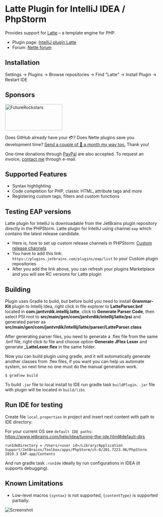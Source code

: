 Latte Plugin for IntelliJ IDEA / PhpStorm
=========================================

Provides support for [Latte](https://github.com/nette/latte) – a template engine for PHP.

- Plugin page: [IntelliJ plugin Latte](https://plugins.jetbrains.com/plugin/7457-latte)
- Forum: [Nette forum](https://forum.nette.org/en/32907-upgrades-in-latte-plugin-for-phpstorm)


Installation
------------

Settings → Plugins → Browse repositories → Find "Latte" → Install Plugin → Restart IDE


Sponsors
------

<a href="https://www.futurerockstars.cz/"><img src="https://i.imgur.com/uqdF6OJ.png" alt="FutureRockstars" width="188" height="86"></a>

Does GitHub already have your 💳? Does Nette plugins save you development time? [Send a couple of 💸 a month my way too.](https://github.com/sponsors/mesour) Thank you!

One-time donations through [PayPal](https://www.paypal.com/cgi-bin/webscr?cmd=_s-xclick&hosted_button_id=GSDRZW9YGPE5G&source=url) are also accepted. To request an invoice, [contact me](mailto:matous.nemec@mesour.com) through e-mail.


Supported Features
------------------

* Syntax highlighting
* Code completion for PHP, classic HTML, attribute tags and more
* Registering custom tags, filters and custom functions


Testing EAP versions
--------------------

Latte plugin for IntelliJ is downloadable from the JetBrains plugin repository directly in the PHPStorm. Latte plugin for IntelliJ using channel `eap` which contains the latest release candidate.

- Here is, how to set up custom release channels in PHPStorm: [Custom release channels](https://plugins.jetbrains.com/docs/marketplace/custom-release-channels.html)
- You have to add this link: `https://plugins.jetbrains.com/plugins/eap/list` to your Custom plugin repositories
- After you add the link above, you can refresh your plugins Marketplace and you will see RC versions for Latte plugin


Building
------------

Plugin uses Gradle to build, but before build you need to install **Grammar-Kit** plugin to Intellij Idea, right click in file explorer to **LatteParser.bnf** located in **com.jantvrdik.intellij.latte**, click to **Generate Parser Code**, then select PSI root to **src/main/gen/com/jantvrdik/intellij/latte/psi** and generated parser as **src/main/gen/com/jantvrdik/intellij/latte/parser/LatteParser.class**

After generating parser files, you need to generate a .flex file from the same .bnf file, right click to file and choose option **Generate JFlex Lexer** and generate **_LatteLexer.flex** in the same folder.

Now you can build plugin using gradle, and it will automatically generate another classes from .flex files, if you want you can help us automate system, so next time no one must do the manual generation work.
```$xslt
$ gradlew build
```

To build `.jar` file to local install to IDE run gradle task `buildPlugin`. `.jar` file with plugin will be located in `build/libs`


Run IDE for testing
-------------------

Create file `local.properties` in project and insert next content with path to IDE directory:

For your current OS see `default IDE paths`: https://www.jetbrains.com/help/idea/tuning-the-ide.html#default-dirs

```
runIdeDirectory = /Users/<user id>/Library/Application Support/JetBrains/Toolbox/apps/PhpStorm/ch-0/201.7223.96/PhpStorm 2019.3 EAP.app/Contents
```

And run gradle task `:runIde` ideally by run configurations in IDEA (it supports debugging).

Known Limitations
-----------------

* Low-level macros `{syntax}` is not supported, `{contentType}` is supported partially.

![Screenshot](http://plugins.jetbrains.com/files/7457/screenshot_14518.png)
